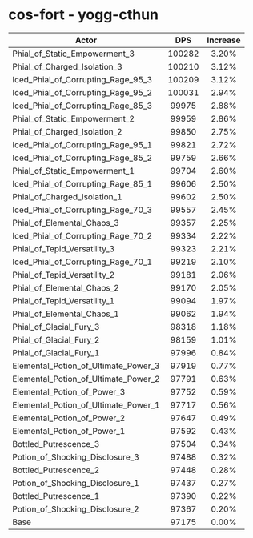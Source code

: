 # cos-fort - yogg-cthun
| Actor | DPS | Increase |
|---|:---:|:---:|
|Phial_of_Static_Empowerment_3|100282|3.20%|
|Phial_of_Charged_Isolation_3|100210|3.12%|
|Iced_Phial_of_Corrupting_Rage_95_3|100209|3.12%|
|Iced_Phial_of_Corrupting_Rage_95_2|100031|2.94%|
|Iced_Phial_of_Corrupting_Rage_85_3|99975|2.88%|
|Phial_of_Static_Empowerment_2|99959|2.86%|
|Phial_of_Charged_Isolation_2|99850|2.75%|
|Iced_Phial_of_Corrupting_Rage_95_1|99821|2.72%|
|Iced_Phial_of_Corrupting_Rage_85_2|99759|2.66%|
|Phial_of_Static_Empowerment_1|99704|2.60%|
|Iced_Phial_of_Corrupting_Rage_85_1|99606|2.50%|
|Phial_of_Charged_Isolation_1|99602|2.50%|
|Iced_Phial_of_Corrupting_Rage_70_3|99557|2.45%|
|Phial_of_Elemental_Chaos_3|99357|2.25%|
|Iced_Phial_of_Corrupting_Rage_70_2|99334|2.22%|
|Phial_of_Tepid_Versatility_3|99323|2.21%|
|Iced_Phial_of_Corrupting_Rage_70_1|99219|2.10%|
|Phial_of_Tepid_Versatility_2|99181|2.06%|
|Phial_of_Elemental_Chaos_2|99170|2.05%|
|Phial_of_Tepid_Versatility_1|99094|1.97%|
|Phial_of_Elemental_Chaos_1|99062|1.94%|
|Phial_of_Glacial_Fury_3|98318|1.18%|
|Phial_of_Glacial_Fury_2|98159|1.01%|
|Phial_of_Glacial_Fury_1|97996|0.84%|
|Elemental_Potion_of_Ultimate_Power_3|97919|0.77%|
|Elemental_Potion_of_Ultimate_Power_2|97791|0.63%|
|Elemental_Potion_of_Power_3|97752|0.59%|
|Elemental_Potion_of_Ultimate_Power_1|97717|0.56%|
|Elemental_Potion_of_Power_2|97647|0.49%|
|Elemental_Potion_of_Power_1|97592|0.43%|
|Bottled_Putrescence_3|97504|0.34%|
|Potion_of_Shocking_Disclosure_3|97488|0.32%|
|Bottled_Putrescence_2|97448|0.28%|
|Potion_of_Shocking_Disclosure_1|97437|0.27%|
|Bottled_Putrescence_1|97390|0.22%|
|Potion_of_Shocking_Disclosure_2|97367|0.20%|
|Base|97175|0.00%|
